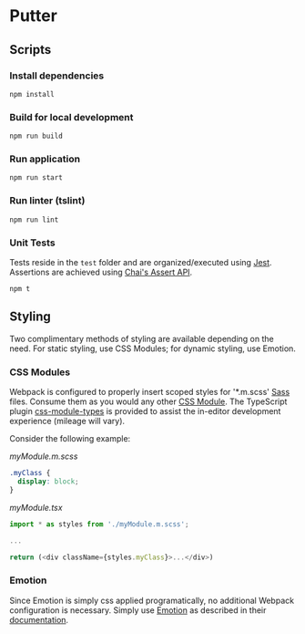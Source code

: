 # Putter

## Scripts

### Install dependencies

```
npm install
```

### Build for local development

```
npm run build
```

### Run application

```
npm run start
```

### Run linter (tslint)

```
npm run lint
```

### Unit Tests

Tests reside in the `test` folder and are organized/executed using [Jest](https://jestjs.io). Assertions are achieved using [Chai's Assert API](https://www.chaijs.com/api/assert/).

```
npm t
```

## Styling

Two complimentary methods of styling are available depending on the need. For static styling, use CSS Modules; for dynamic styling, use Emotion.

### CSS Modules

Webpack is configured to properly insert scoped styles for '\*.m.scss' [Sass](https://sass-lang.com/) files. Consume them as you would any other [CSS Module](https://github.com/css-modules/css-modules). The TypeScript plugin [css-module-types](https://github.com/timothykang/css-module-types#readme) is provided to assist the in-editor development experience (mileage will vary).

Consider the following example:

_myModule.m.scss_

```css
.myClass {
  display: block;
}
```

_myModule.tsx_

```javascript
import * as styles from './myModule.m.scss';

...

return (<div className={styles.myClass}>...</div>)
```

### Emotion

Since Emotion is simply css applied programatically, no additional Webpack configuration is necessary. Simply use [Emotion](https://emotion.sh/docs/introduction) as described in their [documentation](https://emotion.sh/docs/introduction).

